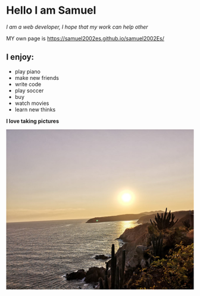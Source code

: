# Hello I am Samuel

*I am a web developer, I hope that my work can help other*

MY own page is https://samuel2002es.github.io/samuel2002Es/

## I enjoy:

* play piano
* make new friends
* write code
* play soccer
* buy
* watch movies
* learn new thinks

**I love taking pictures**

![1646173433578.png](image/README/1646173433578.png)
